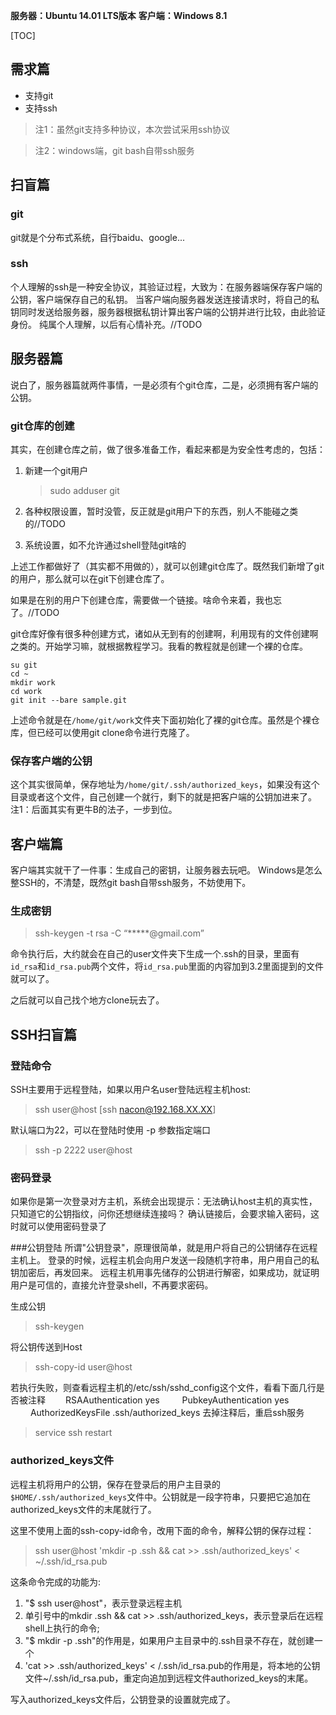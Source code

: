 **服务器：Ubuntu 14.01 LTS版本**
**客户端：Windows 8.1**

[TOC]

## 需求篇
* 支持git
* 支持ssh

> 注1：虽然git支持多种协议，本次尝试采用ssh协议

> 注2：windows端，git bash自带ssh服务

## 扫盲篇
### git

git就是个分布式系统，自行baidu、google...

### ssh

个人理解的ssh是一种安全协议，其验证过程，大致为：在服务器端保存客户端的公钥，客户端保存自己的私钥。
当客户端向服务器发送连接请求时，将自己的私钥同时发送给服务器，服务器根据私钥计算出客户端的公钥并进行比较，由此验证身份。
纯属个人理解，以后有心情补充。//TODO

## 服务器篇
说白了，服务器篇就两件事情，一是必须有个git仓库，二是，必须拥有客户端的公钥。

### git仓库的创建

其实，在创建仓库之前，做了很多准备工作，看起来都是为安全性考虑的，包括：

1. 新建一个git用户

   > sudo adduser git


2. 各种权限设置，暂时没管，反正就是git用户下的东西，别人不能碰之类的//TODO
3. 系统设置，如不允许通过shell登陆git啥的

上述工作都做好了（其实都不用做的），就可以创建git仓库了。既然我们新增了git的用户，那么就可以在git下创建仓库了。


如果是在别的用户下创建仓库，需要做一个链接。啥命令来着，我也忘了。//TODO

git仓库好像有很多种创建方式，诸如从无到有的创建啊，利用现有的文件创建啊之类的。开始学习嘛，就根据教程学习。我看的教程就是创建一个裸的仓库。

```
su git 
cd ~
mkdir work
cd work
git init --bare sample.git
```

上述命令就是在`/home/git/work`文件夹下面初始化了裸的git仓库。虽然是个裸仓库，但已经可以使用git clone命令进行克隆了。

### 保存客户端的公钥

这个其实很简单，保存地址为`/home/git/.ssh/authorized_keys`，如果没有这个目录或者这个文件，自己创建一个就行，剩下的就是把客户端的公钥加进来了。
注1：后面其实有更牛B的法子，一步到位。

## 客户端篇
客户端其实就干了一件事：生成自己的密钥，让服务器去玩吧。
Windows是怎么整SSH的，不清楚，既然git bash自带ssh服务，不妨使用下。

### 生成密钥

> ssh-keygen -t rsa -C “*****@gmail.com”

命令执行后，大约就会在自己的user文件夹下生成一个.ssh的目录，里面有`id_rsa`和`id_rsa.pub`两个文件，将`id_rsa.pub`里面的内容加到3.2里面提到的文件就可以了。

之后就可以自己找个地方clone玩去了。

## SSH扫盲篇
### 登陆命令
SSH主要用于远程登陆，如果以用户名user登陆远程主机host:

> ssh user@host [ssh nacon@192.168.XX.XX]

默认端口为22，可以在登陆时使用 -p 参数指定端口

> ssh -p 2222 user@host

### 密码登录
如果你是第一次登录对方主机，系统会出现提示：无法确认host主机的真实性，只知道它的公钥指纹，问你还想继续连接吗？
确认链接后，会要求输入密码，这时就可以使用密码登录了

###公钥登陆
所谓"公钥登录"，原理很简单，就是用户将自己的公钥储存在远程主机上。
登录的时候，远程主机会向用户发送一段随机字符串，用户用自己的私钥加密后，再发回来。
远程主机用事先储存的公钥进行解密，如果成功，就证明用户是可信的，直接允许登录shell，不再要求密码。

生成公钥

> ssh-keygen

将公钥传送到Host

> ssh-copy-id user@host

若执行失败，则查看远程主机的/etc/ssh/sshd_config这个文件，看看下面几行是否被注释
　　RSAAuthentication yes
　　		PubkeyAuthentication yes
　　		AuthorizedKeysFile .ssh/authorized_keys
去掉注释后，重启ssh服务

> service ssh restart

### authorized_keys文件

远程主机将用户的公钥，保存在登录后的用户主目录的`$HOME/.ssh/authorized_keys`文件中。公钥就是一段字符串，只要把它追加在authorized_keys文件的末尾就行了。

这里不使用上面的ssh-copy-id命令，改用下面的命令，解释公钥的保存过程：

> ssh user@host 'mkdir -p .ssh && cat >> .ssh/authorized_keys' < ~/.ssh/id_rsa.pub

这条命令完成的功能为:

1. "$ ssh user@host"，表示登录远程主机
2. 单引号中的mkdir .ssh && cat >> .ssh/authorized_keys，表示登录后在远程shell上执行的命令;
3. "$ mkdir -p .ssh"的作用是，如果用户主目录中的.ssh目录不存在，就创建一个
4. 'cat >> .ssh/authorized_keys' < /.ssh/id_rsa.pub的作用是，将本地的公钥文件~/.ssh/id_rsa.pub，重定向追加到远程文件authorized_keys的末尾。

写入authorized_keys文件后，公钥登录的设置就完成了。





